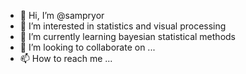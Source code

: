 - 👋 Hi, I’m @sampryor
- 👀 I’m interested in statistics and visual processing
- 🌱 I’m currently learning bayesian statistical methods
- 💞️ I’m looking to collaborate on ...
- 📫 How to reach me ...

<!---
sampryor/sampryor is a ✨ special ✨ repository because its `README.md` (this file) appears on your GitHub profile.
You can click the Preview link to take a look at your changes.
--->
